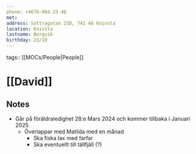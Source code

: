 ```yaml
---
phone:‭ +4676-004 23 48‬
met:
address: Sättragatan 23D, 741 46 Knivsta
location: Knivsta
lastname: Bergvik
birthday: 23/10
---
```

tags:: [[MOCs/People|People]]

# [[David]]
## Notes
- Går på föräldraledighet 28:e Mars 2024 och kommer tillbaka i Januari 2025
	- Överlappar med Matilda med en månad
		- Ska fiska lax med farfar
		- Ska eventuellt till tällfjäll (?)